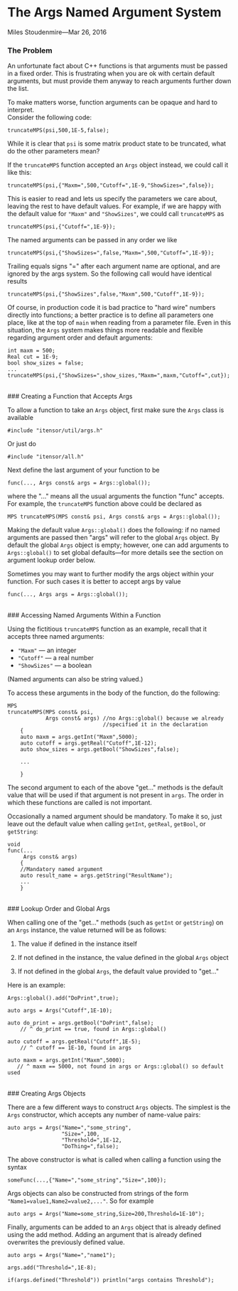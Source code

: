 
# The Args Named Argument System

<span class='article_sig'>Miles Stoudenmire&mdash;Mar 26, 2016</span>

### The Problem

An unfortunate fact about C++ functions is that arguments must be passed in a fixed order.
This is frustrating when you are ok with certain default arguments, but must provide
them anyway to reach arguments further down the list.

To make matters worse, function arguments can be opaque and hard to interpret.
<br/>Consider the following code:

    truncateMPS(psi,500,1E-5,false);

While it is clear that `psi` is some matrix product state to be truncated, what do
the other parameters mean?

If the `truncateMPS` function accepted an `Args` object instead, we
could call it like this:

    truncateMPS(psi,{"Maxm=",500,"Cutoff=",1E-9,"ShowSizes=",false});

This is easier to read and lets us specify the parameters we care about,
leaving the rest to have default values. For example, if we are happy with the default
value for `"Maxm"` and `"ShowSizes"`, we could call `truncateMPS` as

    truncateMPS(psi,{"Cutoff=",1E-9});

The named arguments can be passed in any order we like

    truncateMPS(psi,{"ShowSizes=",false,"Maxm=",500,"Cutoff=",1E-9});

Trailing equals signs "=" after each argument name are optional, and are ignored by the args
system. So the following call would have identical results

    truncateMPS(psi,{"ShowSizes",false,"Maxm",500,"Cutoff",1E-9});

Of course, in production code it is bad practice to "hard wire" numbers directly 
into functions; a better practice is to define all parameters one place, like at 
the top of `main` when reading from a parameter file. Even in this situation,
the `Args` system makes things more readable and flexible
regarding argument order and default arguments:

    int maxm = 500;
    Real cut = 1E-9;
    bool show_sizes = false;
    ...
    truncateMPS(psi,{"ShowSizes=",show_sizes,"Maxm=",maxm,"Cutoff=",cut});

<br/>
### Creating a Function that Accepts Args

To allow a function to take an `Args` object, first make sure the `Args` class is available

    #include "itensor/util/args.h"

Or just do

    #include "itensor/all.h"

Next define the last argument of your function to be

    func(..., Args const& args = Args::global());

where the "..." means all the usual arguments the function "func" accepts.
For example, the `truncateMPS` function above could be declared as

    MPS truncateMPS(MPS const& psi, Args const& args = Args::global());

Making the default value `Args::global()` does the following: if no named arguments
are passed then "args" will refer to the global `Args` object. By default the
global `Args` object is empty;
however, one can add arguments to `Args::global()` to set
global defaults&mdash;for more details see the section on argument lookup order below.

Sometimes you may want to further modify the args object within your function.
For such cases it is better to accept args by value

    func(..., Args args = Args::global());

<br/>
### Accessing Named Arguments Within a Function

Using the fictitious `truncateMPS` function as an example, recall that it 
accepts three named arguments:
* `"Maxm"` &mdash; an integer
* `"Cutoff"` &mdash; a real number
* `"ShowSizes"` &mdash; a boolean

(Named arguments can also be string valued.)

To access these arguments in the body of the function, do the following:

    MPS
    truncateMPS(MPS const& psi,
                Args const& args) //no Args::global() because we already
                                  //specified it in the declaration
        {
        auto maxm = args.getInt("Maxm",5000);
        auto cutoff = args.getReal("Cutoff",1E-12);
        auto show_sizes = args.getBool("ShowSizes",false);

        ...

        }


The second argument to each of the above "get..." methods is the default value
that will be used if that argument is not present in `args`. The 
order in which these functions are called is not important.

Occasionally a named argument should be mandatory. To make it so, just
leave out the default value when calling `getInt`, `getReal`, `getBool`, or `getString`:

    void
    func(...
         Args const& args)
        {
        //Mandatory named argument
        auto result_name = args.getString("ResultName");
        ...
        }


<br/>
### Lookup Order and Global Args

When calling one of the "get..." methods (such as `getInt` or `getString`) on an `Args` instance,
the value returned will be as follows:

1. The value if defined in the instance itself

2. If not defined in the instance, the value defined in the global `Args` object

3. If not defined in the global `Args`, the default value provided to "get..."

Here is an example:

    Args::global().add("DoPrint",true);

    auto args = Args("Cutoff",1E-10);

    auto do_print = args.getBool("DoPrint",false);
        // ^ do_print == true, found in Args::global()

    auto cutoff = args.getReal("Cutoff",1E-5);
        // ^ cutoff == 1E-10, found in args

    auto maxm = args.getInt("Maxm",5000);
       // ^ maxm == 5000, not found in args or Args::global() so default used
    

<br/>
### Creating Args Objects

There are a few different ways to construct `Args` objects. The simplest is the `Args` constructor,
which accepts any number of name-value pairs:

    auto args = Args("Name=","some_string",
                     "Size=",100,
                     "Threshold=",1E-12,
                     "DoThing=",false);

The above constructor is what is called when calling a function using the syntax

    someFunc(...,{"Name=","some_string","Size=",100});

Args objects can also be constructed from strings of the form `"Name1=value1,Name2=value2,..."`.
So for example

    auto args = Args("Name=some_string,Size=200,Threshold=1E-10");

Finally, arguments can be added to an `Args` object that is already defined using the add method.
Adding an argument that is already defined overwrites the previously defined value.

    auto args = Args("Name=","name1");

    args.add("Threshold=",1E-8);

    if(args.defined("Threshold")) println("args contains Threshold");


